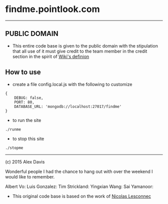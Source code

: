# findme.pointlook.com
----------------------
## PUBLIC DOMAIN 

- This entire code base is given to the public domain with the stipulation that all use of it must give credit to the team member in the credit section in the spirit of [Wiki's definion](https://en.wikipedia.org/wiki/Wikipedia:Public_domain) 

## How to use
- create a file config.local.js with the following to customize
```
{
    DEBUG: false,
    PORT: 80,
    DATABASE_URL: 'mongodb://localhost:27017/findme'
}
```
- to run the site
```
./runme
```
- to stop this site
```
./stopme
```
----------------------
(c) 2015 Alex Davis

Wonderful people I had the chance to hang out with over the weekend I would like
to remember.

Albert Vo:
Luis Gonzalez:
Tim Strickland:
Yingxian Wang:
Sai Yamanoor:

* This original code base is based on the work of [Nicolas Lesconnec](https://github.com/nicolsc/sigfox-callback-demo)
